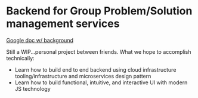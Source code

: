 # Backend for Group Problem/Solution management services

[Google doc w/ background](https://docs.google.com/document/d/1_nu8vJMQFwJA51gYqIZN_gatAuD9yrVyN1CdjvrwFD4/edit#)

Still a WIP...personal project between friends.
What we hope to accomplish technically:
- Learn how to build end to end backend using cloud infrastructure tooling/infrastructure and microservices design pattern
- Learn how to build functional, intuitive, and interactive UI with modern JS technology
